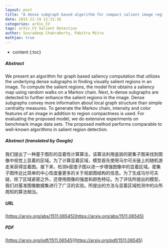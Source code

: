 ```yaml
---
layout: post
title: "A dense subgraph based algorithm for compact salient image region detection"
date: 2015-12-19 12:31:16
categories: arXiv_CV
tags: arXiv_CV Salient Detection
author: Souradeep Chakraborty, Pabitra Mitra
mathjax: true
---
```


* content
{:toc}

##### Abstract
We present an algorithm for graph based saliency computation that utilizes the underlying dense subgraphs in finding visually salient regions in an image. To compute the salient regions, the model first obtains a saliency map using random walks on a Markov chain. Next, k-dense subgraphs are detected to further enhance the salient regions in the image. Dense subgraphs convey more information about local graph structure than simple centrality measures. To generate the Markov chain, intensity and color features of an image in addition to region compactness is used. For evaluating the proposed model, we do extensive experiments on benchmark image data sets. The proposed method performs comparable to well-known algorithms in salient region detection.

##### Abstract (translated by Google)
我们提出了一种基于图形的显着性计算算法，该算法利用底层的密集子图来找到图像中视觉上显着的区域。为了计算显着区域，模型首先使用马尔可夫链上的随机游走来获得显着图。接下来，检测k密度子图以进一步增强图像中的显着区域。密集子图传达比简单的中心性度量更多的关于局部图结构的信息。为了生成马尔可夫链，除了区域紧密之外，还使用图像的强度和颜色特征。为了评估所提出的模型，我们对基准图像数据集进行了广泛的实验。所提出的方法与显着区域检测中的众所周知的算法相当。

##### URL
[https://arxiv.org/abs/1511.06545](https://arxiv.org/abs/1511.06545)

##### PDF
[https://arxiv.org/pdf/1511.06545](https://arxiv.org/pdf/1511.06545)

